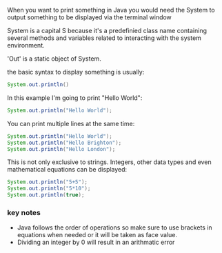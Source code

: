 When you want to print something in Java you would need the System to output something to be displayed via the terminal window

System is a capital S because it's a predefinied class name containing several methods and variables related to interacting with the system environment.

'Out' is a static object of System.


the basic syntax to display something is usually: 
```java
System.out.println()
```

In this example I'm going to print "Hello World":

```java
System.out.println("Hello World");
```
You can print multiple lines at the same time:

```java
System.out.println("Hello World");
System.out.println("Hello Brighton");
System.out.println("Hello London");
```

This is not only exclusive to strings. Integers, other data types and even mathematical equations can be displayed:

```java
System.out.println("5+5");
System.out.println("5*10");
System.out.println(true);
```

### key notes
* Java follows the order of operations so make sure to use brackets in equations when needed or it will be taken as face value.
* Dividing an integer by 0 will result in an arithmatic error

